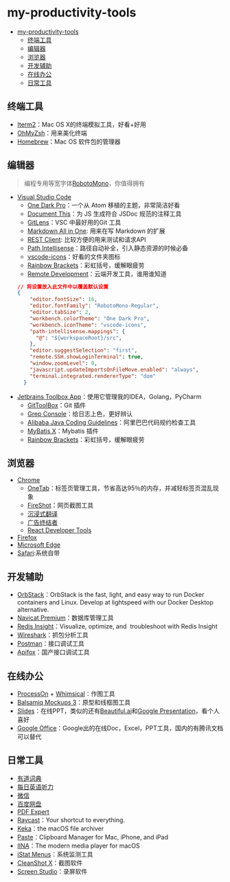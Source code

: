 # my-productivity-tools

- [my-productivity-tools](#my-productivity-tools)
  - [终端工具](#%e7%bb%88%e7%ab%af%e5%b7%a5%e5%85%b7)
  - [编辑器](#%e7%bc%96%e8%be%91%e5%99%a8)
  - [浏览器](#%e6%b5%8f%e8%a7%88%e5%99%a8)
  - [开发辅助](#%e5%bc%80%e5%8f%91%e8%be%85%e5%8a%a9)
  - [在线办公](#%e5%9c%a8%e7%ba%bf%e5%8a%9e%e5%85%ac)
  - [日常工具](#%e6%97%a5%e5%b8%b8%e5%b7%a5%e5%85%b7)

## 终端工具
- [Iterm2](https://github.com/gnachman/iTerm2)：Mac OS X的终端模拟工具，好看+好用
- [OhMyZsh](https://github.com/robbyrussell/oh-my-zsh)：用来美化终端
- [Homebrew](https://brew.sh/index_zh-cn.html)：Mac OS 软件包的管理器

## 编辑器
> 编程专用等宽字体[RobotoMono](https://fonts.google.com/specimen/Roboto+Mono)，你值得拥有
- [Visual Studio Code](https://code.visualstudio.com/)
  - [One Dark Pro](https://marketplace.visualstudio.com/items?itemName=zhuangtongfa.Material-theme)：一个从 Atom 移植的主题，非常简洁好看
  - [Document This](https://marketplace.visualstudio.com/items?itemName=joelday.docthis)：为 JS 生成符合 JSDoc 规范的注释工具
  - [GitLens](https://marketplace.visualstudio.com/items?itemName=eamodio.gitlens)：VSC 中最好用的Git 工具
  - [Markdown All in One](https://marketplace.visualstudio.com/items?itemName=yzhang.markdown-all-in-one): 用来在写 Markdown 的扩展
  - [REST Client](https://marketplace.visualstudio.com/items?itemName=humao.rest-client): 比较方便的用来测试和请求API
  - [Path Intellisense](https://marketplace.visualstudio.com/items?itemName=christian-kohler.path-intellisense)：路径自动补全，引入静态资源的时候必备
  - [vscode-icons](https://marketplace.visualstudio.com/items?itemName=robertohuertasm.vscode-icons)：好看的文件夹图标
  - [Rainbow Brackets](https://marketplace.visualstudio.com/items?itemName=2gua.rainbow-brackets)：彩虹括号，缓解眼疲劳
  - [Remote Development](https://marketplace.visualstudio.com/items?itemName=ms-vscode-remote.vscode-remote-extensionpack)：云端开发工具，谁用谁知道
  ```json
  // 将设置放入此文件中以覆盖默认设置
  {
      "editor.fontSize": 16,
      "editor.fontFamily": "RobotoMono-Regular",
      "editor.tabSize": 2,
      "workbench.colorTheme": "One Dark Pro",
      "workbench.iconTheme": "vscode-icons",
      "path-intellisense.mappings": {
        "@": "${workspaceRoot}/src",
      },
      "editor.suggestSelection": "first",
      "remote.SSH.showLoginTerminal": true,
      "window.zoomLevel": 0,
      "javascript.updateImportsOnFileMove.enabled": "always",
      "terminal.integrated.rendererType": "dom"
    }
  ```
- [Jetbrains Toolbox App](https://www.jetbrains.com/toolbox-app/)：使用它管理我的IDEA，Golang，PyCharm
  - [GitToolBox](https://plugins.jetbrains.com/plugin/7499-gittoolbox)：Git 插件
  - [Grep Console](https://github.com/krasa/GrepConsole)：给日志上色，更好辨认
  - [Alibaba Java Coding Guidelines](https://github.com/alibaba/p3c)：阿里巴巴代码规约检查工具
  - [MyBatis X](https://plugins.jetbrains.com/plugin/10119-mybatisx)：Mybatis 插件
  - [Rainbow Brackets](https://plugins.jetbrains.com/plugin/10080-rainbow-brackets)：彩虹括号，缓解眼疲劳

## 浏览器
- [Chrome](https://www.google.com/chrome/)
  - [OneTab](https://www.one-tab.com/)：标签页管理工具，节省高达95％的内存，并减轻标签页混乱现象
  - [FireShot](https://chrome.google.com/webstore/detail/take-webpage-screenshots/mcbpblocgmgfnpjjppndjkmgjaogfceg?utm_source=chrome-ntp-icon)：网页截图工具
  - [沉浸式翻译](https://immersivetranslate.com)
  - [广告终结者](https://chrome.google.com/webstore/detail/%E5%B9%BF%E5%91%8A%E7%BB%88%E7%BB%93%E8%80%85/fpdnjdlbdmifoocedhkighhlbchbiikl?utm_source=chrome-ntp-icon)
  - [React Developer Tools](https://chrome.google.com/webstore/detail/react-developer-tools/fmkadmapgofadopljbjfkapdkoienihi?utm_source=chrome-ntp-icon)
- [Firefox](https://www.mozilla.org/en-US/firefox/new/)
- [Microsoft Edge](https://www.microsoft.com/zh-CN/edge)
- [Safari]():系统自带

## 开发辅助
- [OrbStack](https://orbstack.dev)：OrbStack is the fast, light, and easy way to run Docker containers and Linux. Develop at lightspeed with our Docker Desktop alternative.
- [Navicat Premium](https://www.navicat.com/en/products/navicat-premium)：数据库管理工具
- [Redis Insight](https://redis.io/insight/)：Visualize, optimize, and  troubleshoot with Redis Insight
- [Wireshark](https://www.wireshark.org/)：抓包分析工具
- [Postman](https://www.postman.com/)：接口调试工具
- [Apifox](https://apifox.com/)：国产接口调试工具

## 在线办公
- [ProcessOn](https://www.processon.com) + [Whimsical](https://whimsical.com)：作图工具
- [Balsamiq Mockups 3](https://balsamiq.com/download/)：原型和线框图工具
- [Slides](https://slides.com/)：在线PPT，类似的还有[Beautiful.ai](https://www.beautiful.ai/-Lc9FVBeWUKROplVtvz4/1)和[Google Presentation](https://docs.google.com/presentation)，看个人喜好
- [Google Office](https://docs.google.com/)：Google出的在线Doc，Excel，PPT工具，国内的有腾讯文档可以替代

## 日常工具
- [有道词典](http://dict.youdao.com/)
- [每日英语听力](http://dict.eudic.net/ting/)
- [微信](https://weixin.qq.com/)
- [百度网盘](https://pan.baidu.com/)
- [PDF Expert](https://www.pdfexpert.cn/)
- [Raycast](https://www.raycast.com/)：Your shortcut to everything.
- [Keka](https://www.keka.io/en/)：the macOS file archiver
- [Paste](https://pasteapp.io/)：Clipboard Manager for Mac, iPhone, and iPad
- [IINA](https://github.com/lhc70000/iina)：The modern media player for macOS
- [iStat Menus](https://bjango.com/mac/istatmenus/)：系统监测工具
- [CleanShot X](https://cleanshot.com/)：截图软件
- [Screen Studio](https://screen.studio)：录屏软件
